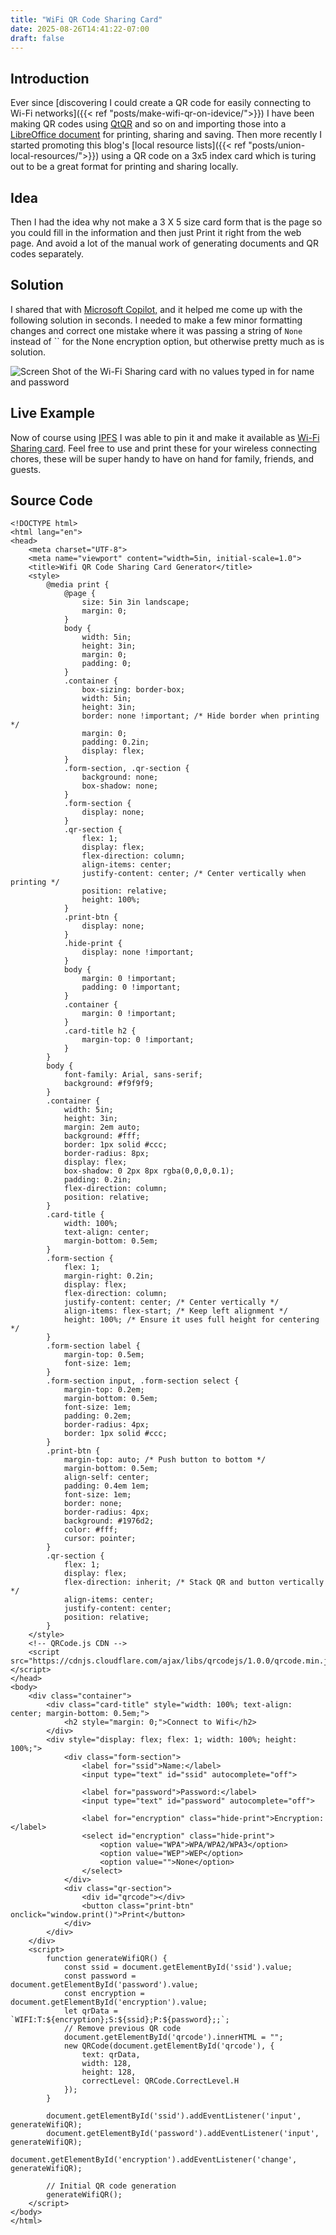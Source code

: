 ```yaml
---
title: "WiFi QR Code Sharing Card"
date: 2025-08-26T14:41:22-07:00
draft: false
---
```


## Introduction 

Ever since [discovering I could create a QR code for easily connecting to Wi-Fi networks]({{< ref "posts/make-wifi-qr-on-idevice/">}}) I have been making QR codes using [QtQR](https://launchpad.net/qr-tools) and so on and importing those into a [LibreOffice document](https://www.libreoffice.org/) for printing, sharing and saving.  Then more recently  I started promoting this blog's [local resource lists]({{< ref "posts/union-local-resources/">}})  using a QR code on a 3x5 index card which is turing out to be a great format for printing and sharing locally.

## Idea

Then I had the idea why not make a 3 X 5 size card form that is the page so you could fill in the information and then just Print it right from the web page. And avoid a lot of the manual work of generating documents and QR codes separately.

## Solution

I shared that with [Microsoft Copilot,](https://copilot.microsoft.com/) and it helped me come up with the following solution in seconds. I needed to make a few minor formatting changes and correct one mistake where it was passing a string of `None` instead of `` for the None encryption option, but otherwise pretty much as is solution.  

![Screen Shot of the Wi-Fi Sharing card with no values typed in for name and password](WifiSharingCard.png)

## Live Example 

Now of course using [IPFS](https://ipfs.tech/) I was able to pin it and make it available as [Wi-Fi Sharing card](https://bafybeigdx64fuiijt75z52xjemnpedy5mkkf45mm372ldqec42trmek5am.ipfs.dweb.link/). Feel free to use and print these for your wireless connecting chores, these will be super handy to have on hand for family, friends, and guests.

## Source Code

```
<!DOCTYPE html>
<html lang="en">
<head>
    <meta charset="UTF-8">
    <meta name="viewport" content="width=5in, initial-scale=1.0">
    <title>Wifi QR Code Sharing Card Generator</title>
    <style>
        @media print {
            @page {
                size: 5in 3in landscape;
                margin: 0;
            }
            body {
                width: 5in;
                height: 3in;
                margin: 0;
                padding: 0;
            }
            .container {
                box-sizing: border-box;
                width: 5in;
                height: 3in;
                border: none !important; /* Hide border when printing */
                margin: 0;
                padding: 0.2in;
                display: flex;
            }
            .form-section, .qr-section {
                background: none;
                box-shadow: none;
            }
            .form-section {
                display: none;
            }
            .qr-section {
                flex: 1;
                display: flex;
                flex-direction: column;
                align-items: center;
                justify-content: center; /* Center vertically when printing */
                position: relative;
                height: 100%;
            }
            .print-btn {
                display: none;
            }
            .hide-print {
                display: none !important;
            }
            body {
                margin: 0 !important;
                padding: 0 !important;
            }
            .container {
                margin: 0 !important;
            }
            .card-title h2 {
                margin-top: 0 !important;
            }
        }
        body {
            font-family: Arial, sans-serif;
            background: #f9f9f9;
        }
        .container {
            width: 5in;
            height: 3in;
            margin: 2em auto;
            background: #fff;
            border: 1px solid #ccc;
            border-radius: 8px;
            display: flex;
            box-shadow: 0 2px 8px rgba(0,0,0,0.1);
            padding: 0.2in;
            flex-direction: column;
            position: relative;
        }
        .card-title {
            width: 100%;
            text-align: center;
            margin-bottom: 0.5em;
        }
        .form-section {
            flex: 1;
            margin-right: 0.2in;
            display: flex;
            flex-direction: column;
            justify-content: center; /* Center vertically */
            align-items: flex-start; /* Keep left alignment */
            height: 100%; /* Ensure it uses full height for centering */
        }
        .form-section label {
            margin-top: 0.5em;
            font-size: 1em;
        }
        .form-section input, .form-section select {
            margin-top: 0.2em;
            margin-bottom: 0.5em;
            font-size: 1em;
            padding: 0.2em;
            border-radius: 4px;
            border: 1px solid #ccc;
        }
        .print-btn {
            margin-top: auto; /* Push button to bottom */
            margin-bottom: 0.5em;
            align-self: center;
            padding: 0.4em 1em;
            font-size: 1em;
            border: none;
            border-radius: 4px;
            background: #1976d2;
            color: #fff;
            cursor: pointer;
        }
        .qr-section {
            flex: 1;
            display: flex;
            flex-direction: inherit; /* Stack QR and button vertically */
            align-items: center;
            justify-content: center;
            position: relative;
        }
    </style>
    <!-- QRCode.js CDN -->
    <script src="https://cdnjs.cloudflare.com/ajax/libs/qrcodejs/1.0.0/qrcode.min.js"></script>
</head>
<body>
    <div class="container">
        <div class="card-title" style="width: 100%; text-align: center; margin-bottom: 0.5em;">
            <h2 style="margin: 0;">Connect to Wifi</h2>
        </div>
        <div style="display: flex; flex: 1; width: 100%; height: 100%;">
            <div class="form-section">
                <label for="ssid">Name:</label>
                <input type="text" id="ssid" autocomplete="off">

                <label for="password">Password:</label>
                <input type="text" id="password" autocomplete="off">

                <label for="encryption" class="hide-print">Encryption:</label>
                <select id="encryption" class="hide-print">
                    <option value="WPA">WPA/WPA2/WPA3</option>
                    <option value="WEP">WEP</option>
                    <option value="">None</option>
                </select>
            </div>
            <div class="qr-section">
                <div id="qrcode"></div>
                <button class="print-btn" onclick="window.print()">Print</button>
            </div>
        </div>
    </div>
    <script>
        function generateWifiQR() {
            const ssid = document.getElementById('ssid').value;
            const password = document.getElementById('password').value;
            const encryption = document.getElementById('encryption').value;
            let qrData = `WIFI:T:${encryption};S:${ssid};P:${password};;`;
            // Remove previous QR code
            document.getElementById('qrcode').innerHTML = "";
            new QRCode(document.getElementById('qrcode'), {
                text: qrData,
                width: 128,
                height: 128,
                correctLevel: QRCode.CorrectLevel.H
            });
        }

        document.getElementById('ssid').addEventListener('input', generateWifiQR);
        document.getElementById('password').addEventListener('input', generateWifiQR);
        document.getElementById('encryption').addEventListener('change', generateWifiQR);

        // Initial QR code generation
        generateWifiQR();
    </script>
</body>
</html>
```
